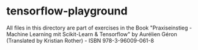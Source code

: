 # tensorflow-playground
All files in this directory are part of exercises in the Book "Praxiseinstieg - Machine Learning mit Scikit-Learn & Tensorflow" by Aurélien Géron (Translated by Kristian Rother) - ISBN 978-3-96009-061-8


